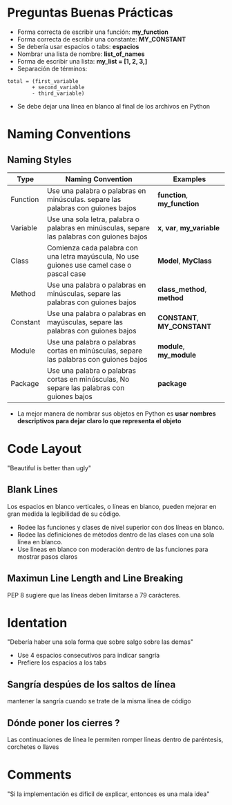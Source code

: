 # Preguntas Buenas Prácticas

* Forma correcta de escribir una función: __my_function__
* Forma correcta de escribir una constante: __MY_CONSTANT__
* Se debería usar espacios o tabs: __espacios__
* Nombrar una lista de nombre: __list_of_names__
* Forma de escribir una lista: __my_list = [1, 2, 3,]__
* Separación de términos: 
```
total = (first_variable
        + second_variable
        - third_variable)
```
* Se debe dejar una línea en blanco al final de los archivos en Python

# Naming Conventions
## Naming Styles

|__Type__|__Naming Convention__|__Examples__|
|----|------|---|
|Function|Use una palabra o palabras en minúsculas. separe las palabras con guiones bajos|__function__, __my_function__|
|Variable|Use una sola letra, palabra o palabras en minúsculas, separe las palabras con guiones bajos| __x__, __var__, __my_variable__|
|Class|Comienza cada palabra con una letra mayúscula, No use guiones use camel case o pascal case|__Model__, __MyClass__|
|Method|Use una palabra o palabras en minúsculas, separe las palabras con guiones bajos|__class_method__, __method__|
|Constant|Use una palabra o palabras en mayúsculas, separe las palabras con guiones bajos|__CONSTANT__, __MY_CONSTANT__|
|Module|Use una palabra o palabras cortas en minúsculas, separe las palabras con guiones bajos|__module__, __my_module__|
|Package|Use una palabra o palabras cortas en minúsculas, No separe las palabras con guiones bajos|__package__|

* La mejor manera de nombrar sus objetos en Python es __usar nombres descriptivos para dejar claro lo que representa el objeto__

# Code Layout
"Beautiful is better than ugly"

## Blank Lines

Los espacios en blanco verticales, o líneas en blanco, pueden mejorar en gran medida la legibilidad de su código.

* Rodee las funciones y clases de nivel superior con dos líneas en blanco.
* Rodee las definiciones de métodos dentro de las clases con una sola línea en blanco.
* Use líneas en blanco con moderación dentro de las funciones para mostrar pasos claros

## Maximun Line Length and Line Breaking

PEP 8 sugiere que las líneas deben limitarse a 79 carácteres.

# Identation

"Debería haber una sola forma que sobre salgo sobre las demas"

* Use 4 espacios consecutivos para indicar sangría
* Prefiere los espacios a los tabs

## Sangría despúes de los saltos de línea

mantener la sangría cuando se trate de la misma línea de código

## Dónde poner los cierres ?

Las continuaciones de línea le permiten romper líneas dentro de paréntesis, corchetes o llaves

# Comments

"Si la implementación es díficil de explicar, entonces es una mala idea"